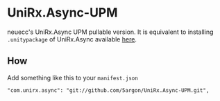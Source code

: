 # UniRx.Async-UPM
neuecc's UniRx.Async UPM pullable version. It is equivalent to installing `.unitypackage` of UniRx.Async available [here](https://github.com/neuecc/UniRx/releases).

## How

Add something like this to your `manifest.json`

```
"com.unirx.async": "git://github.com/5argon/UniRx.Async-UPM.git",
```